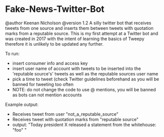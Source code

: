 # Fake-News-Twitter-Bot
@author Keenan Nicholson
@version 1.2
A silly twitter bot that receives tweets from one source and inserts them between tweets with quotation marks from a reputable source. This is my first attempt at a Twitter bot and was created in 2017 with the intent of learning the basics of Tweepy therefore it is unlikely to be updated any further.

To run:
  - insert consumer info and access key
  - insert user name of account with tweets to be inserted into the 'reputable source's' tweets as well as the reputable sources user name
  - pick a time to tweet (check Twitter guidelines beforehand as you will be banned for tweeting too often
  - NOTE: do not change the code to use @ mentions, you will be banned as bots can not mention accounts

Example output:
  - Receives tweet from user "not_a_reputable_source"
  - Receives tweet with quotation marks from "reputable source"
  - output: "Today president X released a statement from the whitehouse: "foo" "
